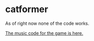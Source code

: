 # catformer
As of right now none of the code works.

[The music code for the game is here.](https://github.com/SCool62/catformer_music)
